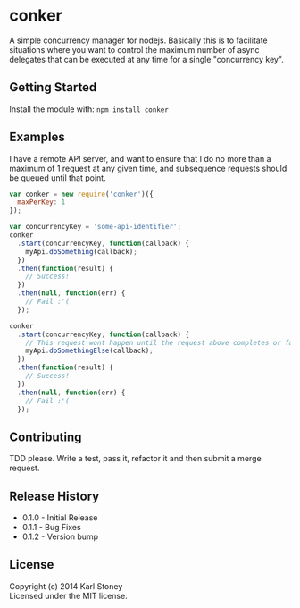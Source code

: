 # conker
A simple concurrency manager for nodejs.  Basically this is to facilitate situations where you want to control the maximum number of async delegates that can be executed at any time for a single "concurrency key".

## Getting Started
Install the module with: `npm install conker`

## Examples
I have a remote API server, and want to ensure that I do no more than a maximum of 1 request at any given time, and subsequence requests should be queued until that point.
```javascript
var conker = new require('conker')({
  maxPerKey: 1
});

var concurrencyKey = 'some-api-identifier';
conker
  .start(concurrencyKey, function(callback) {
    myApi.doSomething(callback);
  })
  .then(function(result) {
    // Success!  
  })
  .then(null, function(err) {
    // Fail :'(
  });

conker
  .start(concurrencyKey, function(callback) {
    // This request wont happen until the request above completes or fails, as our maxPerKey is set to 1
    myApi.doSomethingElse(callback);
  })
  .then(function(result) {
    // Success!  
  })
  .then(null, function(err) {
    // Fail :'(
  });
```

## Contributing
TDD please.  Write a test, pass it, refactor it and then submit a merge request.

## Release History
 - 0.1.0 - Initial Release
 - 0.1.1 - Bug Fixes
 - 0.1.2 - Version bump

## License
Copyright (c) 2014 Karl Stoney  
Licensed under the MIT license.
